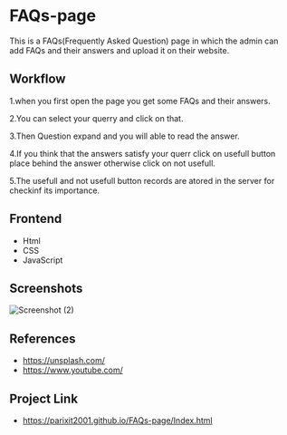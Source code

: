 # FAQs-page

This is a FAQs(Frequently Asked Question) page in which the admin can add FAQs and their answers and upload it on their website.

## Workflow
1.when you first open the page you get some FAQs and their answers.

2.You can select your querry and click on that.

3.Then Question expand and you will able to read the answer.

4.If you think that the answers satisfy your querr click on usefull button place behind the answer otherwise click on not usefull.

5.The usefull and not usefull button records are atored in the server for checkinf its importance.

## Frontend

- Html
- CSS
- JavaScript

## Screenshots

![Screenshot (2)](https://user-images.githubusercontent.com/73827493/153703607-21530034-a2de-491d-9bb7-7af16ff559ea.png)

## References
- https://unsplash.com/
- https://www.youtube.com/

## Project Link
- https://parixit2001.github.io/FAQs-page/Index.html
